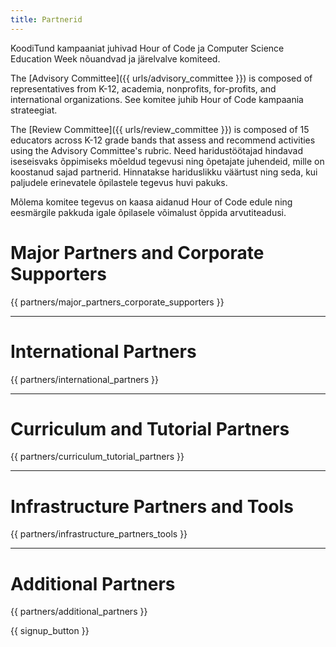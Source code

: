 ```yaml
---
title: Partnerid
---
```


KoodiTund kampaaniat juhivad Hour of Code ja Computer Science Education Week nõuandvad ja järelvalve komiteed.

The [Advisory Committee]({{ urls/advisory_committee }}) is composed of representatives from K-12, academia, nonprofits, for-profits, and international organizations. See komitee juhib Hour of Code kampaania strateegiat.

The [Review Committee]({{ urls/review_committee }}) is composed of 15 educators across K-12 grade bands that assess and recommend activities using the Advisory Committee's rubric. Need haridustöötajad hindavad iseseisvaks õppimiseks mõeldud tegevusi ning õpetajate juhendeid, mille on koostanud sajad partnerid. Hinnatakse hariduslikku väärtust ning seda, kui paljudele erinevatele õpilastele tegevus huvi pakuks.

Mõlema komitee tegevus on kaasa aidanud Hour of Code edule ning eesmärgile pakkuda igale õpilasele võimalust õppida arvutiteadusi.

# Major Partners and Corporate Supporters

{{ partners/major_partners_corporate_supporters }}

* * *

# International Partners

{{ partners/international_partners }}

* * *

# Curriculum and Tutorial Partners

{{ partners/curriculum_tutorial_partners }}

* * *

# Infrastructure Partners and Tools

{{ partners/infrastructure_partners_tools }}

* * *

# Additional Partners

{{ partners/additional_partners }}

{{ signup_button }}